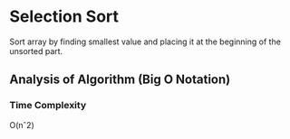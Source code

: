 # Selection Sort

Sort array by finding smallest value and placing it at the beginning of the unsorted part.

## Analysis of Algorithm (Big O Notation)

### Time Complexity

O(nˆ2)
